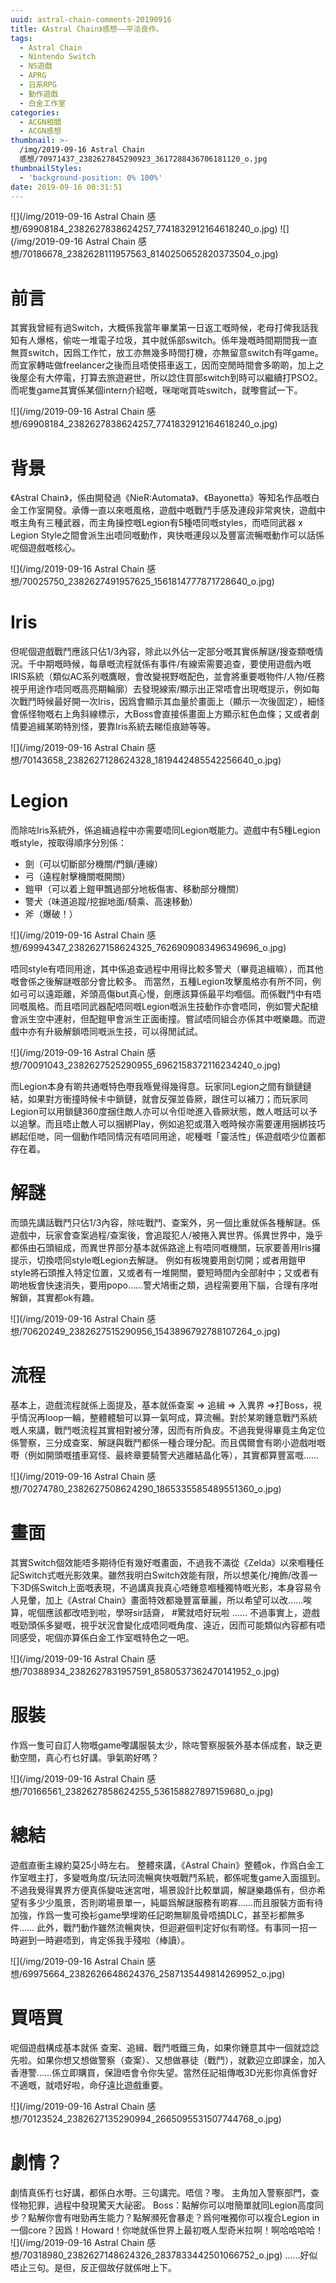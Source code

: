 ```yaml
---
uuid: astral-chain-comments-20190916
title: 《Astral Chain》感想——平淡良作。
tags:
  - Astral Chain
  - Nintendo Switch
  - NS遊戲
  - APRG
  - 日系RPG
  - 動作遊戲
  - 白金工作室
categories:
  - ACGN相關
  - ACGN感想
thumbnail: >-
  /img/2019-09-16 Astral Chain
  感想/70971437_2382627845290923_3617288436706181120_o.jpg
thumbnailStyles:
  - 'background-position: 0% 100%'
date: 2019-09-16 00:31:51
---
```

![](/img/2019-09-16 Astral Chain 感想/69908184_2382627838624257_7741832912164618240_o.jpg)
![](/img/2019-09-16 Astral Chain 感想/70186678_2382628111957563_8140250652820373504_o.jpg)
# 前言
其實我曾經有過Switch，大概係我當年畢業第一日返工嘅時候，老母打俾我話我知有人爆格，偷咗一堆電子垃圾，其中就係部switch。係年幾嘅時間期間我一直無買switch，因爲工作忙，放工亦無幾多時間打機，亦無留意switch有咩game。而宜家轉咗做freelancer之後而且唔使搭車返工，因而空閒時間會多啲啲，加上之後屋企有大停電，打算去旅遊避世，所以諗住買部switch到時可以繼續打PSO2。
而呢隻game其實係某個intern介紹嘅，咪啱啱買咗switch，就嚟嘗試一下。

![](/img/2019-09-16 Astral Chain 感想/69908184_2382627838624257_7741832912164618240_o.jpg)

# 背景
《Astral Chain》，係由開發過《NieR:Automata》、《Bayonetta》等知名作品嘅白金工作室開發。承傳一直以來嘅風格，遊戲中嘅戰鬥手感及連段非常爽快，遊戲中嘅主角有三種武器，而主角操控嘅Legion有5種唔同嘅styles，而唔同武器 x Legion Style之間會派生出唔同嘅動作，爽快嘅連段以及豐富流暢嘅動作可以話係呢個遊戲嘅核心。

![](/img/2019-09-16 Astral Chain 感想/70025750_2382627491957625_1561814777871728640_o.jpg)

# Iris
但呢個遊戲戰鬥應該只佔1/3內容，除此以外佔一定部分嘅其實係解謎/搜查類嘅情況。千中期嘅時候，每章嘅流程就係有事件/有線索需要追查，要使用遊戲內嘅IRIS系統（類似AC系列嘅鷹眼，會改變視野嘅配色，並會將重要嘅物件/人物/任務視乎用途作唔同嘅高亮期輪廓）去發現線索/顯示出正常唔會出現嘅提示，例如每次戰鬥時候最好開一次Iris，因爲會顯示其血量於畫面上（顯示一次後固定），細怪會係怪物嘅右上角斜線標示，大Boss會直接係畫面上方顯示紅色血條；又或者劇情要追緝某啲特別怪，要靠Iris系統去睇佢痕跡等等。

![](/img/2019-09-16 Astral Chain 感想/70143658_2382627128624328_1819442485542256640_o.jpg)

# Legion
而除咗Iris系統外，係追緝過程中亦需要唔同Legion嘅能力。遊戲中有5種Legion嘅style，按取得順序分別係：
- 劍（可以切斷部分機關/門鎖/連線）
- 弓（遠程射擊機關嘅開關）
- 鎧甲（可以着上鎧甲飄過部分地板傷害、移動部分機關）
- 警犬（味道追蹤/挖掘地面/騎乘、高速移動）
- 斧（爆破！）

![](/img/2019-09-16 Astral Chain 感想/69994347_2382627158624325_7626909083496349696_o.jpg)

唔同style有唔同用途，其中係追查過程中用得比較多警犬（畢竟追緝嘛），而其他嘅會係之後解謎嘅部分會比較多。
而當然，五種Legion攻擊風格亦有所不同，例如弓可以遠距離，斧頭高傷but真心慢，劍應該算係最平均嗰個。而係戰鬥中有唔同嘅風格。而且唔同武器配唔同嘅Legion嘅派生技動作亦會唔同，例如警犬配槍會派生空中連射，但配鎧甲會派生正面衝撞。嘗試唔同組合亦係其中嘅樂趣。而遊戲中亦有升級解鎖唔同嘅派生技，可以得閒試試。

![](/img/2019-09-16 Astral Chain 感想/70091043_2382627525290955_6962158372116234240_o.jpg)

而Legion本身有啲共通嘅特色嘢我喺覺得幾得意。玩家同Legion之間有鎖鏈鏈結，如果對方衝撞時候卡中鎖鏈，就會反彈並昏厥，跟住可以補刀；而玩家同Legion可以用鎖鏈360度捆住敵人亦可以令佢哋進入昏厥狀態，敵人嘅話可以予以追擊。而且唔止敵人可以捆綁Play，例如追犯或潛入嘅時候亦需要運用捆綁技巧綁起佢哋，同一個動作唔同情況有唔同用途，呢種嘅「靈活性」係遊戲唔少位置都存在着。

# 解謎
而頭先講話戰鬥只佔1/3內容，除咗戰鬥、查案外，另一個比重就係各種解謎。係遊戲中，玩家會查案過程/查案後，會追蹤犯人/被捲入異世界。係異世界中，幾乎都係由石頭組成，而異世界部分基本就係路途上有唔同嘅機關，玩家要善用Iris攞提示，切換唔同style嘅Legion去解謎。
例如有板塊要用劍切開；或者用鎧甲style將石頭推入特定位置，又或者有一堆開關，要短時間內全部射中；又或者有啲地板會快速消失，要用popo……警犬鳩衝之類，過程需要用下腦，合理有序咁解鎖，其實都ok有趣。

![](/img/2019-09-16 Astral Chain 感想/70620249_2382627515290956_1543896792788107264_o.jpg)

# 流程
基本上，遊戲流程就係上面提及，基本就係查案 => 追緝 => 入異界 =>打Boss，視乎情況再loop一輪，整體體驗可以算一氣呵成，算流暢。對於某啲鍾意戰鬥系統嘅人來講，戰鬥嘅流程其實相對被分薄，因而有所負皮。不過我覺得畢竟主角定位係警察，三分成查案、解謎與戰鬥都係一種合理分配。而且偶爾會有啲小遊戲咁嘅嘢（例如開頭嘅揸車寫怪、最終章要騎警犬逃離結晶化等），其實都算豐富嘅……

![](/img/2019-09-16 Astral Chain 感想/70274780_2382627508624290_1865335585489551360_o.jpg)

# 畫面
其實Switch個效能唔多期待佢有幾好嘅畫面，不過我不滿從《Zelda》以來嗰種任記Switch式嘅光影效果。雖然我明白Switch效能有限，所以想美化/掩飾/改善一下3D係Switch上面嘅表現，不過講真我真心唔鍾意嗰種獨特嘅光影，本身容易令人見暈，加上《Astral Chain》畫面特效都幾豐富華麗，所以希望可以改……唉算，呢個應該都改唔到啦，學呀sir話齋， #驚就唔好玩啦 ……  不過事實上，遊戲嘅勁頭係多變嘅，視乎狀況會變化成唔同嘅角度、遠近，因而可能類似內容都有唔同感受，呢個亦算係白金工作室嘅特色之一吧。

![](/img/2019-09-16 Astral Chain 感想/70388934_2382627831957591_8580537362470141952_o.jpg)

# 服裝
作爲一隻可自訂人物嘅game嚟講服裝太少，除咗警察服裝外基本係成套，缺乏更動空間，真心冇乜好講。爭氣啲好嗎？

![](/img/2019-09-16 Astral Chain 感想/70166561_2382627858624255_536158827897159680_o.jpg)

# 總結
遊戲直衝主線約莫25小時左右。
整體來講，《Astral Chain》整體ok，作爲白金工作室嘅主打，多變嘅角度/玩法同流暢爽快嘅戰鬥系統，都係呢隻game入面搵到。不過我覺得異界方便真係變咗迷宮咁，場景設計比較單調，解謎樂趣係有，但亦希望有多少少風景，否則啲場景單一，純屬爲解謎服務有啲寡……而且服裝方面有待加強，作爲一隻可換衫game學埋啲任記啲無聊風骨唔搞DLC，甚至衫都無多件……
此外，戰鬥動作雖然流暢爽快，但迴避個判定好似有啲怪。有事同一招一時避到一時避唔到，肯定係我手殘啦（棒讀）。

![](/img/2019-09-16 Astral Chain 感想/69975664_2382626648624376_2587135449814269952_o.jpg)

# 買唔買
呢個遊戲構成基本就係 查案、追緝、戰鬥嘅鐵三角，如果你鍾意其中一個就諗諗先啦。如果你想又想做警察（查案）、又想做暴徒（戰鬥），就歡迎立即課金，加入香港警……係立即購買，保證唔會令你失望。當然任記祖傳嘅3D光影你真係會好不適嘅，就唔好啦，命仔遠比遊戲重要。

![](/img/2019-09-16 Astral Chain 感想/70123524_2382627135290994_2665095531507744768_o.jpg)

# 劇情？
劇情真係冇乜好講，都係白水嘢。三句講完。唔信？嚟。
主角加入警察部門，查怪物犯罪，過程中發現驚天大祕密。
Boss：點解你可以咁簡單就同Legion高度同步？點解你會有咁勁再生能力？點解瀕死會暴走？爲何唯獨你可以複合Legion in 一個core？因爲！Howard！你哋就係世界上最初嘅人型奇米拉啊！啊哈哈哈哈！
![](/img/2019-09-16 Astral Chain 感想/70318980_2382627148624326_2837833442501066752_o.jpg)
……好似唔止三句。是但，反正個故仔就係咁上下。

